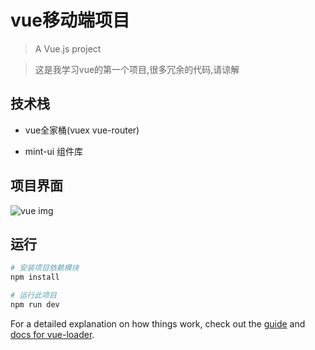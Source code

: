 # vue移动端项目

> A Vue.js project

> 这是我学习vue的第一个项目,很多冗余的代码,请谅解


## 技术栈
* vue全家桶(vuex vue-router)

* mint-ui 组件库


## 项目界面

![vue img](https://s2.ax1x.com/2019/02/05/kYQeeS.png)



## 运行

``` bash
# 安装项目依赖模块
npm install

# 运行此项目 
npm run dev


```

For a detailed explanation on how things work, check out the [guide](http://vuejs-templates.github.io/webpack/) and [docs for vue-loader](http://vuejs.github.io/vue-loader).
